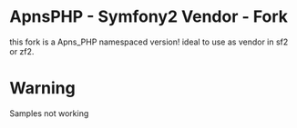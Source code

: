 ApnsPHP - Symfony2 Vendor - Fork
=======

this fork is a Apns_PHP namespaced version!
ideal to use as vendor in sf2 or zf2.

Warning
=======
Samples not working

